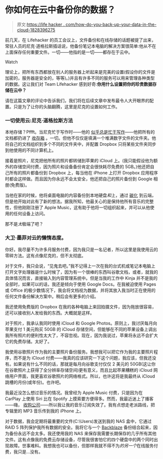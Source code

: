 # 你如何在云中备份你的数据？

> 原文:[https://life hacker . com/how-do-you-back-up-your-data-in-the-cloud-1828396275](https://lifehacker.com/how-do-you-back-up-your-data-in-the-cloud-1828396275)

前几天，在 Lifehacker 的员工会议上，文件备份和在线存储的话题被提了出来，常驻人员的尼克·道格拉斯插话说，他备份笔记本电脑的解决方案很简单:他从不在上面保存任何重要文件。一切——他指的是一切——都存在于云中。

Watch

理论上，把所有东西都放在别人的服务器上听起来是完美的设置(假设你的文件是加密的，服务器是安全的，等等)。)并且有许多不同的服务可以用来管理各种类型的数据。这让我们对 Team Lifehacker 感到好奇:**你用什么设置把你的珍贵数据存储在云中？**

请在这篇文章的评论中告诉我们，我们将在后续文章中发布最令人大开眼界的配置。只是为了让你的头脑翻腾，这里是尼克的设置如何工作。

### 一切使用云:尼克·道格拉斯方法

本地存储？Pffft。当尼克忙于写作时——他的 [似乎总是忙于写作](https://kinja.com/nickdouglas)——他把所有的文档都扔进了 [收存箱](https://www.dropbox.com/) 。一切。但他不仅仅是填满一个堆满数字文件的文件夹。他将自己的文档组织到多个不同的文件夹中，并配置 Dropbox 只将某些文件夹同步到他使用的不同计算机上。

接着是照片，尼克把他所有的照片都转储到苹果的 iCloud 上。(我只能假设他为额外的存储空间付费，因为照片和设备备份肯定会很快耗尽免费的 5GB。)他还把自己所有的照片都备份到 Dropbox 上，每当他在 iPhone 上打开 Dropbox 应用程序时都会这样做。而且因为你永远不会太安全，他还把自己的照片备份到 Google 相册(免费版)。

当他在家的时候，他将桌面电脑的内容备份到本地硬盘*和*上，通过 [碳化](https://www.carbonite.com/) 到云端，但是他开始对此有了新的想法。据我所知，他最关心的是保持他所有音乐的完整性，但他刚刚注册了 Apple Music，这有助于他将一切组织起来，并可以从他使用的任何设备上访问。

那不是*太*极端了吧？

### 大卫·墨菲对云的懒惰态度。

你好。我尽量不为许多月服务付费，因为我只是一名记者，所以这里是我使用云的零碎方法。这有点像尼克的，但不太彻底。

对于文件，我只会说，“见鬼去吧。”我不记得上一次在我的台式机或笔记本电脑上打开文字处理器是什么时候了，因为有一个很棒的东西叫谷歌文档，或者，就我的具体情况而言，直接输入到内容管理系统中。但是当我的工作中 Kinja 并不是我的全部时，如果可以的话，我还是倾向于使用 Google Docs。在我被迫使用 Pages 或 Office 的极少数情况下，我会将文档视为数据，并将其放入我当时正在使用的任何文件备份解决方案中。稍后会有更多的介绍。

我还使用免费版的 Dropbox 在我的各种电脑上来回拍摄文件，因为拖放很容易，还可以接收别人发给我的东西。大概就是这样。

对于照片，我承认我同时使用 iCloud 和 Google Photos。原则上，我讨厌每月向苹果支付 1 美元购买 50GB 的 iCloud 存储空间，但能够在不同的苹果设备上调出我所有照片的便利性太大了，不容忽视。现在，因为我说过，苹果将永远不会扩大它的免费存储。太好了。

我使用谷歌照片作为我的主要照片备份服务。我想我可以把它作为我的主要照片程序，而不是为 iCloud 付费——我真的应该研究一下这个问题，我应该，但我还没有。如果说有什么不同的话，那就是每月向谷歌支付仅仅 2 美元的 50GB(这让你在谷歌照片上获得了全分辨率存储空间)更有意义，而且比起苹果糟糕的 iCloud 网络用户界面，我更喜欢谷歌照片的网络格式。所以，也许这将是我最终从 iCloud 跳槽的月份(或年份)。也许吧。

我最近没怎么想过音乐的情况。我曾经为 Apple Music 付费，只是因为在 CarPlay 上使用 Siri 比在 Spotify 上摸索要方便得多。然而，我最近迷上了播客——嗨， [收购公司](http://www.acq-inc.com)——所以我让我的音乐订阅失效了。我有点想走老派路线，把专辑里的 MP3 音乐传到我的 iPhone 上。

对于数据，我会定期将最重要的文件(C:\Users)发送到我的 NAS 盒中，它通过 RAID 5 阵列保护我所有数据的安全。我将它与一个 [Backblaze](https://www.backblaze.com/) 备份结合起来，因为备份永远不会太多。我还使用我的 NAS 来保存我需要长期保存的几乎所有其他文件。这有点像我的免费云存储设备，尽管我很害怕它的四个硬盘中的两个同时出现故障。世事难料。我想我也可以备份，但那样我就不得不为*的另一个*在线服务付费，我只是...没有。